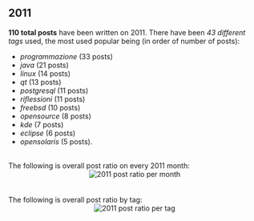## 2011 
**110 total posts** have been written on 2011.
There have been *43 different tags* used, the most
used popular being (in order of number of posts):
 
- *programmazione* (33 posts)  
- *java* (21 posts)  
- *linux* (14 posts)  
- *qt* (13 posts)  
- *postgresql* (11 posts)  
- *riflessioni* (11 posts)  
- *freebsd* (10 posts)  
- *opensource* (8 posts)  
- *kde* (7 posts)  
- *eclipse* (6 posts)  
- *opensolaris* (5 posts).<br/>
<br/>
The following is overall post ratio on every 2011 month:
<br/>
    <center>
      <img src="/images/stats/_2011-months.png" alt="2011 post ratio per month" />
    </center>
<br/>

<br/>
The following is overall post ratio by tag:
<br/>
  <center>
    <img src="/images/stats/_2011-tags.png" alt="2011 post ratio per tag" />
  </center>
<br/>
